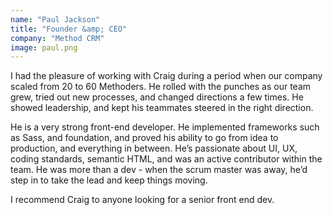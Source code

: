 ```yaml
---
name: "Paul Jackson"
title: "Founder &amp; CEO"
company: "Method CRM"
image: paul.png
---
```


I had the pleasure of working with Craig during a period when our company scaled from 20 to 60 Methoders. He rolled with the punches as our team grew, tried out new processes, and changed directions a few times. He showed leadership, and kept his teammates steered in the right direction. 

He is a very strong front-end developer. He implemented frameworks such as Sass, and foundation, and proved his ability to go from idea to production, and everything in between. He’s passionate about UI, UX, coding standards, semantic HTML, and was an active contributor within the team. He was more than a dev - when the scrum master was away, he’d step in to take the lead and keep things moving. 

I recommend Craig to anyone looking for a senior front end dev.